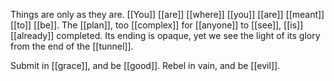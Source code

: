 Things are only as they are. [[You]] [[are]] [[where]] [[you]] [[are]] [[meant]] [[to]] [[be]]. The [[plan]], too [[complex]] for [[anyone]] to [[see]], [[is]] [[already]] completed. Its ending is opaque, yet we see the light of its glory from the end of the [[tunnel]].

Submit in [[grace]], and be [[good]].
Rebel in vain, and be [[evil]].

